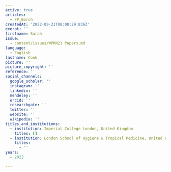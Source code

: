 ```yaml
---
active: true
articles:
  - FP_Borch
createdAt: '2022-09-21T08:08:29.836Z'
exerpt: ''
firstname: Sarah
issue:
  - content/issues/WPRN21 Papers.md
language:
  - English
lastname: Cook
picture: ''
picture_copyright: ''
reference: ''
social_channels:
  google_scholar: ''
  instagram: ''
  linkedin: ''
  mendeley: ''
  orcid: ''
  researchgate: ''
  twitter: ''
  website: ''
  wikipedia: ''
titles_and_institutions:
  - institution: Imperial College London, United Kingdom
    titles: []
  - institution: London School of Hygiene & Tropical Medicine, United Kingdom
    titles:
      - ''
years:
  - 2022

---
```


